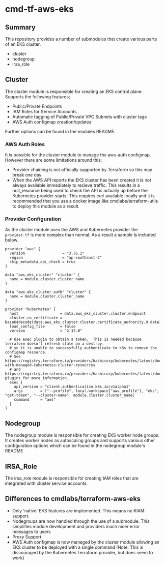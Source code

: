 # cmd-tf-aws-eks

## Summary
This repository provides a number of submodules that create various parts of an EKS cluster.

- cluster
- nodegroup
- irsa_role

## Cluster
The cluster module is responsible for creating an EKS control plane. Supports the following features;
- Public/Private Endpoints
- IAM Roles for Service Accounts
- Automatic tagging of Public/Private VPC Subnets with cluster tags
- AWS Auth configmap creation/updates

Further options can be found in the modules README.

### AWS Auth Roles
It is possible for the cluster module to manage the aws-auth configmap. However there are some limitations around this;
- Provider chaining is not officially supported by Terraform so this may break one day
- When the AWS API reports the EKS cluster has been created it is not always available immediately to recieve traffic. This results in a null_resource being used to check the API is actually up before the Kubernetes provider starts. This requires curl available locally and it is recommended that you use a docker image like cmdlabs/terraform-utils to deploy this module as a result.

### Provider Configuration
As the cluster module uses the AWS and Kubernetes provider the `provider.tf` is more complex than normal. As a result a sample is included below.
```hcl
provider "aws" {
  version                 = "3.76.1"
  region                  = "ap-southeast-2"
  skip_metadata_api_check = true
}

data "aws_eks_cluster" "cluster" {
  name = module.cluster.cluster_name
}

data "aws_eks_cluster_auth" "cluster" {
  name = module.cluster.cluster_name
}

provider "kubernetes" {
  host                   = data.aws_eks_cluster.cluster.endpoint
  cluster_ca_certificate = base64decode(data.aws_eks_cluster.cluster.certificate_authority.0.data)
  load_config_file       = false
  version                = "2.17.0"

  # Use exec plugin to obtain a token.  This is needed because terraform doesn't refresh state on a destroy,
  # so it is unable to successfully authenticate to k8s to remove the configmap resource.
  # See https://registry.terraform.io/providers/hashicorp/kubernetes/latest/docs#stacking-with-managed-kubernetes-cluster-resources
  # and https://registry.terraform.io/providers/hashicorp/kubernetes/latest/docs#exec-plugins for more information.
  exec {
    api_version = "client.authentication.k8s.io/v1alpha1"
    args        = ["--profile", local.workspace["aws_profile"], "eks", "get-token", "--cluster-name", module.cluster.cluster_name]
    command     = "aws"
  }
}
```

## Nodegroup
The nodegroup module is responsible for creating EKS worker node groups. It creates worker nodes as autoscaling groups and supports various other configuration options which can be found in the nodegroup module's README

## IRSA_Role
The irsa_role module is responsible for creating IAM roles that are integrated with cluster service accounts.

## Differences to cmdlabs/terraform-aws-eks
- Only 'native' EKS features are implemented. This means no KIAM support.
- Nodegroups are now handled through the use of a submodule. This simplifies module development and providers much nicer error messages to users
- Proxy Support
- AWS Auth configmap is now managed by the cluster module allowing an EKS cluster to be deployed with a single command (Note: This is discouraged by the Kubernetes Terraform provider, but does seem to work)
